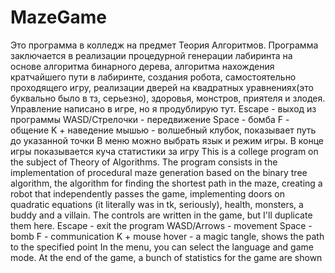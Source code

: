 # MazeGame
Это программа в колледж на предмет Теория Алгоритмов.
Программа заключается в реализации процедурной генерации лабиринта на основе алгоритма бинарного дерева, алгоритма нахождения кратчайшего пути в лабиринте, создания робота, самостоятельно проходящего игру, реализации дверей на квадратных уравнениях(это буквально было в тз, серьезно), здоровья, монстров, приятеля и злодея.
Управление написано в игре, но я продублирую тут.
Escape - выход из программы
WASD/Стрелочки - передвижение
Space - бомба
F - общение
K + наведение мышью - волшебный клубок, показывает путь до указанной точки
В меню можно выбрать язык и режим игры.
В конце игры показывается куча статистики за игру
This is a college program on the subject of Theory of Algorithms.
The program consists in the implementation of procedural maze generation based on the binary tree algorithm, the algorithm for finding the shortest path in the maze, creating a robot that independently passes the game, implementing doors on quadratic equations (it literally was in tk, seriously), health, monsters, a buddy and a villain.
The controls are written in the game, but I'll duplicate them here.
Escape - exit the program
WASD/Arrows - movement
Space - bomb
F - communication
K + mouse hover - a magic tangle, shows the path to the specified point
In the menu, you can select the language and game mode.
At the end of the game, a bunch of statistics for the game are shown
